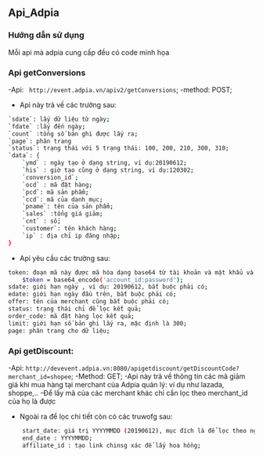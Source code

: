 ## Api_Adpia 
### Hướng dẫn sử dụng
Mỗi api mà adpia cung cấp đều có code minh họa
### Api getConversions
-Api: `` http://event.adpia.vn/apiv2/getConversions``;
-method: POST;
- Api này trả về các trường sau:
```bash
`sdate`: lấy dữ liệu từ ngày;
`fdate` :lấy đến ngày;
`count` :tổng số bản ghi được lấy ra;
`page`: phân trang
`status`: trạng thái với 5 trạng thái: 100, 200, 210, 300, 310;
`data`: {
	`ymd` : ngày tạo ở dạng string, ví dụ:20190612;
	`his` : giờ tạo cũng ở dạng string, ví dụ:120302;
	`conversion_id`;
	`ocd` : mã đặt hàng;
	`pcd`: mã sản phẩm;
	`ccd`: mã của danh mục;
	`pname`: tên của sản phẩm;
	`sales` :tổng giá giảm;
	`cnt` : số;
	`customer`: tên khách hàng;
	`ip` : địa chỉ ip đăng nhập; 
}

```
 - Api yêu cầu các trường sau:
```bash
token: đoạn mã này được mã hóa dạng base64 từ tài khoản và mật khẩu và bắt buộc phải có ,ví dụ: 
	$token = base64_encode('account_id:password'); 
sdate: giới hạn ngày , ví dụ: 20190612, bắt buộc phải có;
edate: giới hạn ngày đầu trên, bắt buộc phải có; 
offer: tên của merchant cũng bắt buộc phải có;
status: trạng thái chỉ để lọc kết quả;
order_code: mã đặt hàng lọc kết quả;
limit: giới hạn số bản ghi lấy ra, mặc định là 300;
page: phân trang cho dữ liệu;	
```
### Api getDiscount:
-Api: ``http://devevent.adpia.vn:8080/apigetdiscount/getDiscountCode?merchant_id=shopee``;
-Method: GET;
-Api này trả về thông tin các mã giảm giá khi mua hàng tại merchant của Adpia quản lý: ví dụ như lazada, shoppe,..
-Để lấy mã của các merchant khác chỉ cần lọc theo merchant_id của họ là được
- Ngoài ra để lọc chi tiết còn có các truwofg sau:
```bash
	start_date: giá trị YYYYMMDD (20190612), mục đích là để lọc theo ngày tháng;
	end_date : YYYYMMDD; 
	affiliate_id : tạo link chinsg xác để lấy hoa hồng;
```